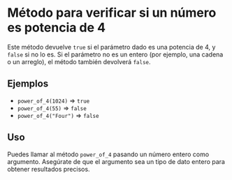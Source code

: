 # Método para verificar si un número es potencia de 4

Este método devuelve `true` si el parámetro dado es una potencia de 4, y `false` si no lo es. Si el parámetro no es un entero (por ejemplo, una cadena o un arreglo), el método también devolverá `false`.

## Ejemplos
- `power_of_4(1024)` => `true`
- `power_of_4(55)` => `false`
- `power_of_4("Four")` => `false`

## Uso
Puedes llamar al método `power_of_4` pasando un número entero como argumento. Asegúrate de que el argumento sea un tipo de dato entero para obtener resultados precisos.